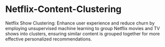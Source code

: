 # Netflix-Content-Clustering
Netflix Show Clustering: Enhance user experience and reduce churn by employing unsupervised machine learning to group Netflix movies and TV shows into clusters, ensuring similar content is grouped together for more effective personalized recommendations.
